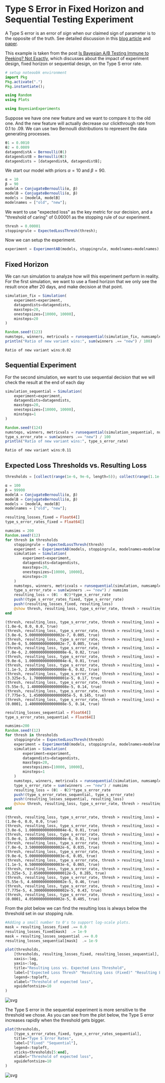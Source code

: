 # Type S Error in Fixed Horizon and Sequential Testing Experiment

A Type S error is an error of *sign* when our claimed sign of parameter is to the opposite of the truth. See detailed discussion in this [blog article](https://statmodeling.stat.columbia.edu/2004/12/29/type_1_type_2_t/) and [paper](http://www.stat.columbia.edu/~gelman/research/published/francis8.pdf).

This example is taken from the post [Is Bayesian A/B Testing Immune to Peeking? Not Exactly](http://varianceexplained.org/r/bayesian-ab-testing/), which discusses about the impact of experiment design, fixed horizon or sequential design, on the Type S error rate.


```julia
# setup noteoobk environment
import Pkg
Pkg.activate(".")
Pkg.instantiate();

using Random
using Plots

using BayesianExperiments
```

Suppose we have one new feature and we want to compare it to the old one.
And the new feature will actually decrease our clickthrough rate from $0.1%$ to $.09%$.
We can use two Bernoulli distributions to represent the data generating processes.


```julia
θ1 = 0.0010
θ2 = 0.0009
datagendistA = Bernoulli(θ1)
datagendistB = Bernoulli(θ2)
datagendists = [datagendistA, datagendistB];
```

We start our model with priors $α=10$ and $β=90$.


```julia
α = 10
β = 90
modelA = ConjugateBernoulli(α, β)
modelB = ConjugateBernoulli(α, β)
models = [modelA, modelB]
modelnames = ["old", "new"];
```

We want to use "expected loss" as the key metric for our decision, and a "threshold of caring" of 0.00001 as the stopping rule of our experiment.


```julia
thresh = 0.00001
stoppingrule = ExpectedLossThresh(thresh);
```

Now we can setup the experiment. 


```julia
experiment = ExperimentAB(models, stoppingrule, modelnames=modelnames);
```

## Fixed Horizon

We can run simulation to analyze how will this experiment perform in reality. 
For the first simulation, we want to use a fixed horizon that 
we only see the result once after 20 days, and make decision at that point.


```julia
simulation_fix = Simulation(
    experiment=experiment,
    datagendists=datagendists,
    maxsteps=20,
    onestepsizes=[10000, 10000],
    minsteps=20
)

Random.seed!(123)
numsteps, winners, metricvals = runsequential(simulation_fix, numsamples=10000, numsims=100)
println("Ratio of new variant wins:", sum(winners .== "new") / 100)
```

    Ratio of new variant wins:0.02


## Sequential Experiment

For the second simulation, we want to use sequential decision that 
we will check the result at the end of each day


```julia
simulation_sequential = Simulation(
    experiment=experiment,
    datagendists=datagendists,
    maxsteps=20,
    onestepsizes=[10000, 10000],
    minsteps=1
)

Random.seed!(124)
numsteps, winners, metricvals = runsequential(simulation_sequential, numsamples=10000, numsims=100)
type_s_error_rate = sum(winners .== "new") / 100
println("Ratio of new variant wins:", type_s_error_rate)
```

    Ratio of new variant wins:0.11


## Expected Loss Thresholds vs. Resulting Loss


```julia
thresholds = [collect(range(1e-6, 9e-6, length=5)); collect(range(1.1e-5, 1e-4, length=5))];
```


```julia
α = 100
β = 99900
modelA = ConjugateBernoulli(α, β)
modelB = ConjugateBernoulli(α, β)
models = [modelA, modelB]
modelnames = ["old", "new"];
```


```julia
resulting_losses_fixed = Float64[]
type_s_error_rates_fixed = Float64[]

numsims = 200
Random.seed!(12)
for thresh in thresholds
    stoppingrule = ExpectedLossThresh(thresh)
    experiment = ExperimentAB(models, stoppingrule, modelnames=modelnames)
    simulation = Simulation(
        experiment=experiment,
        datagendists=datagendists,
        maxsteps=20,
        onestepsizes=[10000, 10000],
        minsteps=20
    )
    numsteps, winners, metricvals = runsequential(simulation, numsamples=5000, numsims=numsims)
    type_s_error_rate = sum(winners .== "new") / numsims
    resulting_loss = (θ1 - θ2)*type_s_error_rate
    push!(type_s_error_rates_fixed, type_s_error_rate)
    push!(resulting_losses_fixed, resulting_loss)
    @show thresh, resulting_loss, type_s_error_rate, thresh > resulting_loss
end
```

    (thresh, resulting_loss, type_s_error_rate, thresh > resulting_loss) = (1.0e-6, 0.0, 0.0, true)
    (thresh, resulting_loss, type_s_error_rate, thresh > resulting_loss) = (3.0e-6, 5.000000000000002e-7, 0.005, true)
    (thresh, resulting_loss, type_s_error_rate, thresh > resulting_loss) = (5.0e-6, 5.000000000000002e-7, 0.005, true)
    (thresh, resulting_loss, type_s_error_rate, thresh > resulting_loss) = (7.0e-6, 2.0000000000000008e-6, 0.02, true)
    (thresh, resulting_loss, type_s_error_rate, thresh > resulting_loss) = (9.0e-6, 1.0000000000000004e-6, 0.01, true)
    (thresh, resulting_loss, type_s_error_rate, thresh > resulting_loss) = (1.1e-5, 2.0000000000000008e-6, 0.02, true)
    (thresh, resulting_loss, type_s_error_rate, thresh > resulting_loss) = (3.325e-5, 1.700000000000001e-5, 0.17, true)
    (thresh, resulting_loss, type_s_error_rate, thresh > resulting_loss) = (5.55e-5, 1.4000000000000008e-5, 0.14, true)
    (thresh, resulting_loss, type_s_error_rate, thresh > resulting_loss) = (7.775e-5, 1.4500000000000005e-5, 0.145, true)
    (thresh, resulting_loss, type_s_error_rate, thresh > resulting_loss) = (0.0001, 1.4000000000000008e-5, 0.14, true)



```julia
resulting_losses_sequential = Float64[]
type_s_error_rates_sequential = Float64[]

numsims=200
Random.seed!(12)
for thresh in thresholds
    stoppingrule = ExpectedLossThresh(thresh)
    experiment = ExperimentAB(models, stoppingrule, modelnames=modelnames)
    simulation = Simulation(
        experiment=experiment,
        datagendists=datagendists,
        maxsteps=20,
        onestepsizes=[10000, 10000],
        minsteps=1
    )
    numsteps, winners, metricvals = runsequential(simulation, numsamples=4000, numsims=numsims)
    type_s_error_rate = sum(winners .== "new") / numsims
    resulting_loss = (θ1 - θ2)*type_s_error_rate
    push!(type_s_error_rates_sequential, type_s_error_rate)
    push!(resulting_losses_sequential, resulting_loss)
    @show thresh, resulting_loss, type_s_error_rate, thresh > resulting_loss
end
```

    (thresh, resulting_loss, type_s_error_rate, thresh > resulting_loss) = (1.0e-6, 0.0, 0.0, true)
    (thresh, resulting_loss, type_s_error_rate, thresh > resulting_loss) = (3.0e-6, 1.0000000000000004e-6, 0.01, true)
    (thresh, resulting_loss, type_s_error_rate, thresh > resulting_loss) = (5.0e-6, 1.0000000000000004e-6, 0.01, true)
    (thresh, resulting_loss, type_s_error_rate, thresh > resulting_loss) = (7.0e-6, 3.500000000000002e-6, 0.035, true)
    (thresh, resulting_loss, type_s_error_rate, thresh > resulting_loss) = (9.0e-6, 5.000000000000003e-6, 0.05, true)
    (thresh, resulting_loss, type_s_error_rate, thresh > resulting_loss) = (1.1e-5, 6.500000000000003e-6, 0.065, true)
    (thresh, resulting_loss, type_s_error_rate, thresh > resulting_loss) = (3.325e-5, 2.8500000000000012e-5, 0.285, true)
    (thresh, resulting_loss, type_s_error_rate, thresh > resulting_loss) = (5.55e-5, 4.600000000000002e-5, 0.46, true)
    (thresh, resulting_loss, type_s_error_rate, thresh > resulting_loss) = (7.775e-5, 4.300000000000002e-5, 0.43, true)
    (thresh, resulting_loss, type_s_error_rate, thresh > resulting_loss) = (0.0001, 4.050000000000002e-5, 0.405, true)


From the plot below we can find the resulting loss is always below the threshold set in our stopping rule.


```julia
#Adding a small number to 0's to support log-scale plots.
mask = resulting_losses_fixed .== 0.0
resulting_losses_fixed[mask]  .= 1e-9
mask = resulting_losses_sequential .== 0.0
resulting_losses_sequential[mask]  .= 1e-9

plot(thresholds, 
    [thresholds, resulting_losses_fixed, resulting_losses_sequential], 
    xaxis=:log, 
    yaxis=:log, 
    title="Resulting Loss vs. Expected Loss Threshold",
    label=["Expected Loss Thresh" "Resulting Loss (Fixed)" "Resulting Loss (Sequential)"],
    legend=:topleft, 
    xlabel="Threshold of expected loss",
    xguidefontsize=10
)
```




    
![svg](type_s_error_files/type_s_error_23_0.svg)
    



The Type S error in the sequential experiment is more sensitive to the threshold we chose. As you can see from the plot below, the Type S error increases rapidly when the threshold gets bigger.


```julia
plot(thresholds, 
    [type_s_error_rates_fixed, type_s_error_rates_sequential], 
    title="Type S Error Rates",
    label=["Fixed" "Sequential"],
    legend=:topleft,
    xticks=thresholds[5:end],
    xlabel="Threshold of expected loss",
    xguidefontsize=10
)
```




    
![svg](type_s_error_files/type_s_error_25_0.svg)
    


